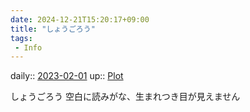 ```yaml
---
date: 2024-12-21T15:20:17+09:00
title: "しょうごろう"
tags:
 - Info
---
```


daily:: [2023-02-01](/Daily_Note/2023-02-01.md)
up:: [Plot](../Bar/Novel/Chaos/Plot.md)

しょうごろう
空白に読みがな、生まれつき目が見えません
